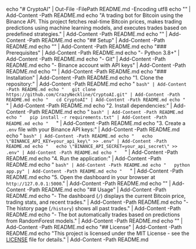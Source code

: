 echo "# CryptoAI" | Out-File -FilePath README.md -Encoding utf8
echo "" | Add-Content -Path README.md
echo "A trading bot for Bitcoin using the Binance API. This project fetches real-time Bitcoin prices, makes trading predictions using machine learning models, and executes trades based on predefined strategies." | Add-Content -Path README.md
echo "" | Add-Content -Path README.md
echo "## Setup" | Add-Content -Path README.md
echo "" | Add-Content -Path README.md
echo "### Prerequisites" | Add-Content -Path README.md
echo "- Python 3.8+" | Add-Content -Path README.md
echo "- Git" | Add-Content -Path README.md
echo "- Binance account with API keys" | Add-Content -Path README.md
echo "" | Add-Content -Path README.md
echo "### Installation" | Add-Content -Path README.md
echo "1. Clone the repository:" | Add-Content -Path README.md
echo "   ```bash" | Add-Content -Path README.md
echo "   git clone https://github.com/CrazyNeckline/CryptoAI.git" | Add-Content -Path README.md
echo "   cd CryptoAI" | Add-Content -Path README.md
echo "   ```" | Add-Content -Path README.md
echo "2. Install dependencies:" | Add-Content -Path README.md
echo "   ```bash" | Add-Content -Path README.md
echo "   pip install -r requirements.txt" | Add-Content -Path README.md
echo "   ```" | Add-Content -Path README.md
echo "3. Create a `.env` file with your Binance API keys:" | Add-Content -Path README.md
echo "   ```bash" | Add-Content -Path README.md
echo "   echo \"BINANCE_API_KEY=your_api_key\" >> .env" | Add-Content -Path README.md
echo "   echo \"BINANCE_API_SECRET=your_api_secret\" >> .env" | Add-Content -Path README.md
echo "   ```" | Add-Content -Path README.md
echo "4. Run the application:" | Add-Content -Path README.md
echo "   ```bash" | Add-Content -Path README.md
echo "   python app.py" | Add-Content -Path README.md
echo "   ```" | Add-Content -Path README.md
echo "5. Open the dashboard in your browser at `http://127.0.0.1:5000`." | Add-Content -Path README.md
echo "" | Add-Content -Path README.md
echo "## Usage" | Add-Content -Path README.md
echo "- The dashboard (`/`) displays the current Bitcoin price, trading stats, and recent trades." | Add-Content -Path README.md
echo "- The history page (`/history`) shows all past trades." | Add-Content -Path README.md
echo "- The bot automatically trades based on predictions from RandomForest models." | Add-Content -Path README.md
echo "" | Add-Content -Path README.md
echo "## License" | Add-Content -Path README.md
echo "This project is licensed under the MIT License - see the [LICENSE](LICENSE) file for details." | Add-Content -Path README.md